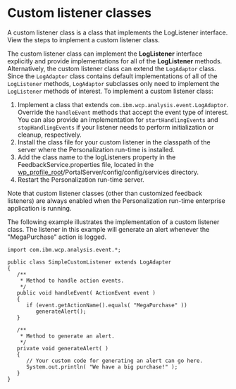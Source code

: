 # Custom listener classes

A custom listener class is a class that implements the LogListener interface. View the steps to implement a custom listener class.

The custom listener class can implement the **LogListener** interface explicitly and provide implementations for all of the **LogListener** methods. Alternatively, the custom listener class can extend the `LogAdaptor` class. Since the `LogAdaptor` class contains default implementations of all of the `LogListener` methods, `LogAdaptor` subclasses only need to implement the `LogListener` methods of interest. To implement a custom listener class:

1.  Implement a class that extends `com.ibm.wcp.analysis.event.LogAdaptor`. Override the `handleEvent` methods that accept the event type of interest. You can also provide an implementation for `startHandlingEvents` and `stopHandlingEvents` if your listener needs to perform initialization or cleanup, respectively.
2.  Install the class file for your custom listener in the classpath of the server where the Personalization run-time is installed.
3.  Add the class name to the logListeners property in the FeedbackService.properties file, located in the [wp\_profile\_root](../reference/wpsdirstr.md#wp_profile_root)/PortalServer/config/config/services directory.
4.  Restart the Personalization run-time server.

Note that custom listener classes \(other than customized feedback listeners\) are always enabled when the Personalization run-time enterprise application is running.

The following example illustrates the implementation of a custom listener class. The listener in this example will generate an alert whenever the "MegaPurchase" action is logged.

```
import com.ibm.wcp.analysis.event.*;

public class SimpleCustomListener extends LogAdapter
{
   /**
    * Method to handle action events.
    */
   public void handleEvent( ActionEvent event )
   {
      if (event.getActionName().equals( "MegaPurchase" ))
         generateAlert();
   }

   /**
    * Method to generate an alert.
    */
   private void generateAlert( )
   {
      // Your custom code for generating an alert can go here.
      System.out.println( "We have a big purchase!" );
   }
}

```


